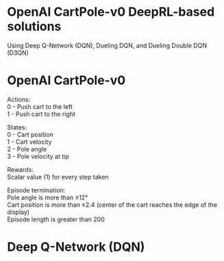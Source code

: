 # OpenAI CartPole-v0 DeepRL-based solutions
Using Deep Q-Network (DQN), Dueling DQN, and Dueling Double DQN (D3QN)


# OpenAI CartPole-v0
Actions:<br />
0 - Push cart to the left    
1 - Push cart to the right

States:<br />
0 - Cart position  
1 - Cart velocity  
2 - Pole angle  
3 - Pole velocity at tip

Rewards:<br />
Scalar value (1) for every step taken

Episode termination:<br />
Pole angle is more than ±12°  
Cart position is more than ±2.4 (center of the cart reaches the edge of the display)  
Episode length is greater than 200  
  
# Deep Q-Network (DQN)
